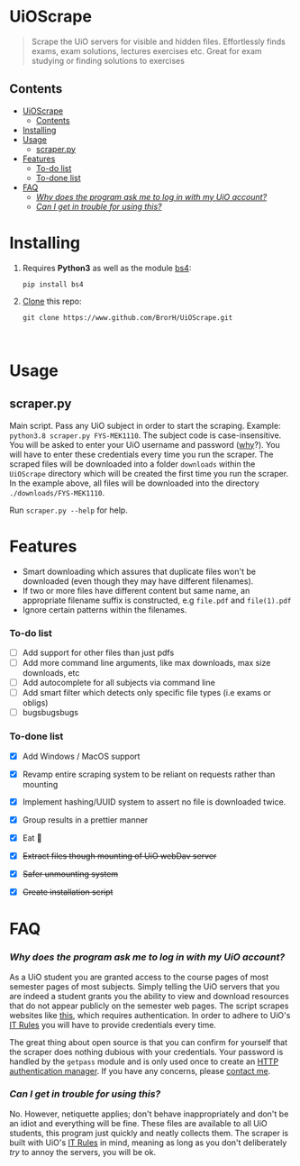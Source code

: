 # UiOScrape
> Scrape the UiO servers for visible and hidden files. Effortlessly finds exams, exam solutions, lectures exercises etc. 
> Great for exam studying or finding solutions to exercises

## Contents
- [UiOScrape](#uioscrape)
  - [Contents](#contents)
- [Installing](#installing)
- [Usage](#usage)
  - [scraper.py](#scraperpy)
- [Features](#features)
    - [To-do list](#to-do-list)
    - [To-done list](#to-done-list)
- [FAQ](#faq)
    - [*Why does the program ask me to log in with my UiO account?*](#why-does-the-program-ask-me-to-log-in-with-my-uio-account)
    - [*Can I get in trouble for using this?*](#can-i-get-in-trouble-for-using-this)
# Installing
1. Requires **Python3** as well as the module [bs4](https://pypi.org/project/beautifulsoup4/):
    
    `pip install bs4`
2. [Clone](https://docs.github.com/en/github/creating-cloning-and-archiving-repositories/cloning-a-repository) this repo:

    `git clone https://www.github.com/BrorH/UiOScrape.git`

<br>  


# Usage
 
## scraper.py
Main script. Pass any UiO subject in order to start the scraping. Example:
`python3.8 scraper.py FYS-MEK1110`. The subject code is case-insensitive.  
You will be asked to enter your UiO username and password ([why](#faq)?). You will have to enter these credentials every time you run the scraper.
The scraped files will be downloaded into a folder `downloads` within the `UiOScrape` directory which will be created the first time you run the scraper. In the example above, all files will be downloaded into the directory `./downloads/FYS-MEK1110`. 

Run `scraper.py --help` for help.


# Features
- Smart downloading which assures that duplicate files won't be downloaded (even though they may have different filenames).
- If two or more files have different content but same name, an appropriate filename suffix is constructed, e.g `file.pdf` and `file(1).pdf`
- Ignore certain patterns within the filenames.


### To-do list
- [ ] Add support for other files than just pdfs
- [ ] Add more command line arguments, like max downloads, max size downloads, etc
- [ ] Add autocomplete for all subjects via command line
- [ ] Add smart filter which detects only specific file types (i.e exams or obligs) 
- [ ] bugsbugsbugs

### To-done list
- [x] Add Windows / MacOS support
- [x] Revamp entire scraping system to be reliant on requests rather than mounting
- [x] Implement hashing/UUID system to assert no file is downloaded twice. 
- [x] Group results in a prettier manner
- [x] Eat 🍕
- [x] ~~Extract files though mounting of UiO webDav server~~
- [x] ~~Safer unmounting system~~
- [x] ~~Create installation script~~
    

# FAQ
### *Why does the program ask me to log in with my UiO account?*
As a UiO student you are granted access to the course pages of most semester pages of most subjects. Simply telling the UiO servers that you are indeed a student grants you the ability to view and download resources that do not appear publicly on the semester web pages. The script scrapes websites like [this](https://www-dav.uio.no/studier/emner/matnat/fys/FYS1001/), which requires authentication. In order to adhere to UiO's [IT Rules](https://www.uio.no/english/about/regulations/it/) you will have to provide credentials every time.

The great thing about open source is that you can confirm for yourself that the scraper does nothing dubious with your credentials.
Your password is handled by the `getpass` module and is only used once to create an [HTTP authentication manager](https://docs.python-requests.org/en/master/user/authentication/). If you have any concerns, please [contact me](mailto:bror.hjemgaard@gmail.com).


### *Can I get in trouble for using this?*
No. However, netiquette applies; don't behave inappropriately and don't be an idiot and everything will be fine. These files are available to all UiO students, this program just quickly and neatly collects them. The scraper is built with UiO's [IT Rules](https://www.uio.no/english/about/regulations/it/) in mind, meaning as long as you don't deliberately _try_ to annoy the servers, you will be ok.


  